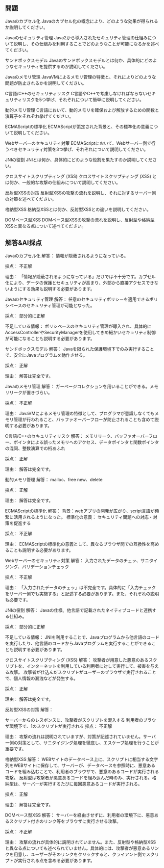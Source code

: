 ## 問題
Javaのカプセル化
Javaのカプセル化の概念により、どのような効果が得られるか説明してください。

Javaのセキュリティ管理
Java2から導入されたセキュリティ管理の仕組みについて説明し、その仕組みを利用することでどのようなことが可能になるかを述べてください。

サンドボックスモデル
Javaのサンドボックスモデルとは何か、具体的にどのようなセキュリティを提供するのか説明してください。

Javaのメモリ管理
JavaVMによるメモリ管理の特徴と、それによりどのような問題が防止されるかを説明してください。

C言語/C++のセキュリティリスク
C言語やC++で考慮しなければならないセキュリティリスクを5つ挙げ、それぞれについて簡単に説明してください。

動的メモリ管理
C言語において、動的メモリを確保および解放するための関数と演算子をそれぞれ挙げてください。

ECMAScriptの標準化
ECMAScriptが策定された背景と、その標準化の意義について説明してください。

Webサーバーのセキュリティ対策
ECMAScriptにおいて、Webサーバー側で行うべきセキュリティ対策を3つ挙げ、それぞれについて説明してください。

JNIの役割
JNIとは何か、具体的にどのような役割を果たすのか説明してください。

クロスサイトスクリプティング (XSS)
クロスサイトスクリプティング (XSS) とは何か、一般的な攻撃の仕組みについて説明してください。

反射型XSSの対策
反射型XSSの攻撃の流れを説明し、それに対するサーバー側の対策を述べてください。

格納型XSS
格納型XSSとは何か、反射型XSSとの違いを説明してください。

DOMベース型XSS
DOMベース型XSSの攻撃の流れを説明し、反射型や格納型XSSと異なる点について述べてください。

## 解答&AI採点
Javaのカプセル化
解答：
情報が隠蔽されるようになっている。

採点：
不正解

理由：
「情報が隠蔽されるようになっている」だけでは不十分です。カプセル化により、データの保護とセキュリティが高まり、外部から直接アクセスできないようにする効果も説明する必要があります。

Javaのセキュリティ管理
解答：
任意のセキュリティポリシーを適用できるポリシベースのセキュリティ管理が可能となった。

採点：
部分的に正解

不足している情報：
ポリシベースのセキュリティ管理が導入され、具体的にAccessControllerやSecurityManagerを使用してきめ細かいセキュリティ制御が可能になることも説明する必要があります。

サンドボックスモデル
解答：
Javaを限られた保護環境下でのみ実行することで、安全にJavaプログラムを動作させる。

採点：
正解

理由：
解答は完全です。

Javaのメモリ管理
解答：
ガーベージコレクションを用いることができる。メモリリークが置きづらい。

採点：
不正解

理由：
JavaVMによるメモリ管理の特徴として、プログラマが意識しなくてもメモリ管理が行われること、バッファオーバーフローが防止されることも含めて説明する必要があります。

C言語/C++のセキュリティリスク
解答：
メモリリーク、バッファオーバーフロー、ポインタによる誤ったメモリへのアクセス、データポインタと関数ポインタの混同、整数演算での桁あふれ

採点：
正解

理由：
解答は完全です。

動的メモリ管理
解答：
malloc、free
new、delete

採点：
正解

理由：
解答は完全です。

ECMAScriptの標準化
解答：
背景：webアプリの開発が広がり、script言語が頻繁に活用されるようになった。
標準化の意義：
セキュリティ問題への対応・対策を促進する

採点：
不正解

理由：
ECMAScriptの標準化の意義として、異なるブラウザ間での互換性を高めることも説明する必要があります。

Webサーバーのセキュリティ対策
解答：
入力されたデータのチェッ、サニタイジング、バリデーションチェック

採点：
不正解

理由：
「入力されたデータのチェッ」は不完全です。具体的に「入力チェックをサーバー側でも実施する」と記述する必要があります。また、それぞれの説明も必要です。

JNIの役割
解答：
Javaの仕様。他言語で記載されたネイティブコードと連携する仕組み。

採点：
部分的に正解

不足している情報：
JNIを利用することで、Javaプログラムから他言語のコードを実行したり、他言語のコードからJavaプログラムを実行することができることも説明する必要があります。

クロスサイトスクリプティング (XSS)
解答：
攻撃者が用意した悪意のあるスクリプトを、インターネットを利用している利用者に対して実行して、被害を与える攻撃。
攻撃者が仕込んだスクリプトがユーザーのブラウザで実行されることで、個人情報の漏洩などが発生する。

採点：
正解

理由：
解答は完全です。

反射型XSSの対策
解答：

サーバーからのレスポンスに、攻撃者がスクリプトを混入する
利用者のブラウザ環境下で、1のスクリプトが実行される
採点：
不正解

理由：
攻撃の流れは説明されていますが、対策が記述されていません。サーバー側の対策として、サニタイジング処理を徹底し、エスケープ処理を行うことが重要です。

格納型XSS
解答：
WEBサイトのデータベース上に、スクリプトに相当する文字列をWEBサイトに保存して、サーバーが、データベースを参照時に、悪意あるコードを組み込むことで、利用者のブラウザで、悪意のあるコードが実行される攻撃。
反射型は攻撃者が悪意あるコードを組み込んだ時のみ、実行される。格納型は、サーバーが実行するたびに毎回悪意あるコードが実行される。

採点：
正解

理由：
解答は完全です。

DOMベース型XSS
解答：
サーバーを経由させずに、利用者の環境下に、悪意あるスクリプト付きのリンク等をブラウザに実行させる攻撃。

採点：
不正解

理由：
攻撃の流れが具体的に説明されていません。また、反射型や格納型XSSと異なる点についても述べられていません。具体的には、攻撃者が悪意あるリンクを用意し、ユーザーがそのリンクをクリックすると、クライアント側でスクリプトが実行される点を含める必要があります。


